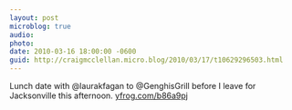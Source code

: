 ```yaml
---
layout: post
microblog: true
audio: 
photo: 
date: 2010-03-16 18:00:00 -0600
guid: http://craigmcclellan.micro.blog/2010/03/17/t10629296503.html
---
```

Lunch date with @laurakfagan to @GenghisGrill before I leave for Jacksonville this afternoon.  [yfrog.com/b86a9pj](http://yfrog.com/b86a9pj)
